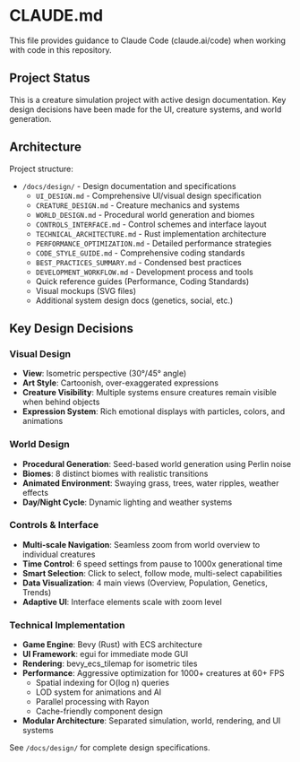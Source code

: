# CLAUDE.md

This file provides guidance to Claude Code (claude.ai/code) when working with code in this repository.

## Project Status

This is a creature simulation project with active design documentation. Key design decisions have been made for the UI, creature systems, and world generation.

## Architecture

Project structure:
- `/docs/design/` - Design documentation and specifications
  - `UI_DESIGN.md` - Comprehensive UI/visual design specification
  - `CREATURE_DESIGN.md` - Creature mechanics and systems
  - `WORLD_DESIGN.md` - Procedural world generation and biomes
  - `CONTROLS_INTERFACE.md` - Control schemes and interface layout
  - `TECHNICAL_ARCHITECTURE.md` - Rust implementation architecture
  - `PERFORMANCE_OPTIMIZATION.md` - Detailed performance strategies
  - `CODE_STYLE_GUIDE.md` - Comprehensive coding standards
  - `BEST_PRACTICES_SUMMARY.md` - Condensed best practices
  - `DEVELOPMENT_WORKFLOW.md` - Development process and tools
  - Quick reference guides (Performance, Coding Standards)
  - Visual mockups (SVG files)
  - Additional system design docs (genetics, social, etc.)

## Key Design Decisions

### Visual Design
- **View**: Isometric perspective (30°/45° angle)
- **Art Style**: Cartoonish, over-exaggerated expressions
- **Creature Visibility**: Multiple systems ensure creatures remain visible when behind objects
- **Expression System**: Rich emotional displays with particles, colors, and animations

### World Design
- **Procedural Generation**: Seed-based world generation using Perlin noise
- **Biomes**: 8 distinct biomes with realistic transitions
- **Animated Environment**: Swaying grass, trees, water ripples, weather effects
- **Day/Night Cycle**: Dynamic lighting and weather systems

### Controls & Interface
- **Multi-scale Navigation**: Seamless zoom from world overview to individual creatures
- **Time Control**: 6 speed settings from pause to 1000x generational time
- **Smart Selection**: Click to select, follow mode, multi-select capabilities
- **Data Visualization**: 4 main views (Overview, Population, Genetics, Trends)
- **Adaptive UI**: Interface elements scale with zoom level

### Technical Implementation
- **Game Engine**: Bevy (Rust) with ECS architecture
- **UI Framework**: egui for immediate mode GUI
- **Rendering**: bevy_ecs_tilemap for isometric tiles
- **Performance**: Aggressive optimization for 1000+ creatures at 60+ FPS
  - Spatial indexing for O(log n) queries
  - LOD system for animations and AI
  - Parallel processing with Rayon
  - Cache-friendly component design
- **Modular Architecture**: Separated simulation, world, rendering, and UI systems

See `/docs/design/` for complete design specifications.